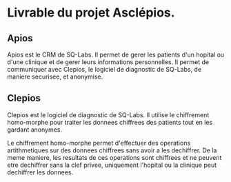 # Livrable du projet Asclépios.

## Apios

Apios est le CRM de SQ-Labs. Il permet de gerer les patients d'un hopital ou d'une clinique et de gerer leurs informations personnelles.
Il permet de communiquer avec Clepios, le logiciel de diagnostic de SQ-Labs, de maniere securisee, et anonymise.

## Clepios
Clepios est le logiciel de diagnostic de SQ-Labs. Il utilise le chiffrement homo-morphe pour traiter les donnees chiffrees des patients tout en les gardant anonymes.

Le chiffrement homo-morphe permet d'effectuer des operations artithmetiques sur des donnees chiffrees sans avoir a les dechiffrer. De la meme maniere, les resultats de ces operations sont chiffrees et ne peuvent etre dechiffrer sans la clef privee, uniquement l'hopital ou la clinique peut dechiffrer les donnees.
